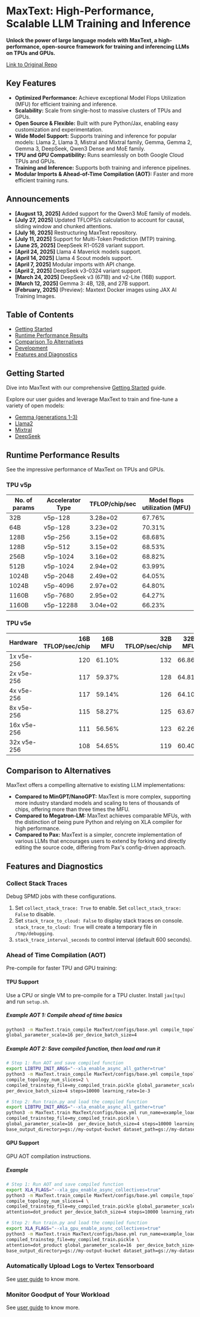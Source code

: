 # MaxText: High-Performance, Scalable LLM Training and Inference

**Unlock the power of large language models with MaxText, a high-performance, open-source framework for training and inferencing LLMs on TPUs and GPUs.**

[Link to Original Repo](https://github.com/AI-Hypercomputer/maxtext)

## Key Features

*   **Optimized Performance:** Achieve exceptional Model Flops Utilization (MFU) for efficient training and inference.
*   **Scalability:** Scale from single-host to massive clusters of TPUs and GPUs.
*   **Open Source & Flexible:** Built with pure Python/Jax, enabling easy customization and experimentation.
*   **Wide Model Support:** Supports training and inference for popular models: Llama 2, Llama 3, Mistral and Mixtral family, Gemma, Gemma 2, Gemma 3, DeepSeek, Qwen3 Dense and MoE family.
*   **TPU and GPU Compatibility:** Runs seamlessly on both Google Cloud TPUs and GPUs.
*   **Training and Inference:** Supports both training and inference pipelines.
*   **Modular Imports & Ahead-of-Time Compilation (AOT):** Faster and more efficient training runs.

## Announcements

*   **[August 13, 2025]** Added support for the Qwen3 MoE family of models.
*   **[July 27, 2025]** Updated TFLOPS/s calculation to account for causal, sliding window and chunked attentions.
*   **[July 16, 2025]** Restructuring MaxText repository.
*   **[July 11, 2025]** Support for Multi-Token Prediction (MTP) training.
*   **[June 25, 2025]** DeepSeek R1-0528 variant support.
*   **[April 24, 2025]** Llama 4 Maverick models support.
*   **[April 14, 2025]** Llama 4 Scout models support.
*   **[April 7, 2025]** Modular imports with API change.
*   **[April 2, 2025]** DeepSeek v3-0324 variant support.
*   **[March 24, 2025]** DeepSeek v3 (671B) and v2-Lite (16B) support.
*   **[March 12, 2025]** Gemma 3: 4B, 12B, and 27B support.
*   **[February, 2025]** (Preview): Maxtext Docker images using JAX AI Training Images.

## Table of Contents

*   [Getting Started](getting_started/First_run.md)
*   [Runtime Performance Results](#runtime-performance-results)
*   [Comparison To Alternatives](#comparison-to-alternatives)
*   [Development](#development)
*   [Features and Diagnostics](#features-and-diagnostics)

## Getting Started

Dive into MaxText with our comprehensive [Getting Started](getting_started/First_run.md) guide.

Explore our user guides and leverage MaxText to train and fine-tune a variety of open models:

*   [Gemma (generations 1-3)](https://ai.google.dev/gemma)
*   [Llama2](https://llama.meta.com/llama2/)
*   [Mixtral](https://mistral.ai/news/mixtral-of-experts/)
*   [DeepSeek](https://api-docs.deepseek.com/news/news1226)

## Runtime Performance Results

See the impressive performance of MaxText on TPUs and GPUs.

### TPU v5p

| No. of params | Accelerator Type | TFLOP/chip/sec | Model flops utilization (MFU) |
|---|---|---|---|
| 32B | v5p-128 | 3.28e+02 | 67.76% |
| 64B | v5p-128 | 3.23e+02 | 70.31% |
| 128B | v5p-256 | 3.15e+02 | 68.68% |
| 128B | v5p-512 | 3.15e+02 | 68.53% |
| 256B | v5p-1024 | 3.16e+02 | 68.82% |
| 512B | v5p-1024 | 2.94e+02 | 63.99% |
| 1024B | v5p-2048 | 2.49e+02 | 64.05% |
| 1024B | v5p-4096 | 2.97e+02 | 64.80% |
| 1160B | v5p-7680 | 2.95e+02 | 64.27% |
| 1160B | v5p-12288 | 3.04e+02 | 66.23% |

### TPU v5e

| Hardware    | 16B TFLOP/sec/chip | 16B MFU | 32B TFLOP/sec/chip | 32B MFU | 64B TFLOP/sec/chip | 64B MFU | 128B TFLOP/sec/chip | 128B MFU |
| ----------- | -----------------: | ------- | -----------------: | ------- | -----------------: | ------- | ------------------: | -------- |
| 1x v5e-256  | 120                | 61.10%  | 132                | 66.86%  | 118                | 59.90%  | 110                 | 56.06%   |
| 2x v5e-256  | 117                | 59.37%  | 128                | 64.81%  | 112                | 56.66%  | 110                 | 55.82%   |
| 4x v5e-256  | 117                | 59.14%  | 126                | 64.10%  | 110                | 55.85%  | 108                 | 54.93%   |
| 8x v5e-256  | 115                | 58.27%  | 125                | 63.67%  | 108                | 54.96%  | 104                 | 52.93%   |
| 16x v5e-256 | 111                | 56.56%  | 123                | 62.26%  | 105                | 53.29%  | 100                 | 50.86%   |
| 32x v5e-256 | 108                | 54.65%  | 119                | 60.40%  | 99                 | 50.18%  | 91                  | 46.25%   |

## Comparison to Alternatives

MaxText offers a compelling alternative to existing LLM implementations:

*   **Compared to MinGPT/NanoGPT:** MaxText is more complex, supporting more industry standard models and scaling to tens of thousands of chips, offering more than three times the MFU.
*   **Compared to Megatron-LM:** MaxText achieves comparable MFUs, with the distinction of being pure Python and relying on XLA compiler for high performance.
*   **Compared to Pax:**  MaxText is a simpler, concrete implementation of various LLMs that encourages users to extend by forking and directly editing the source code, differing from Pax's config-driven approach.

## Features and Diagnostics

### Collect Stack Traces

Debug SPMD jobs with these configurations.

1.  Set `collect_stack_trace: True` to enable. Set `collect_stack_trace: False` to disable.
2.  Set `stack_trace_to_cloud: False` to display stack traces on console. `stack_trace_to_cloud: True` will create a temporary file in `/tmp/debugging`.
3.  `stack_trace_interval_seconds` to control interval (default 600 seconds).

### Ahead of Time Compilation (AOT)

Pre-compile for faster TPU and GPU training:

#### TPU Support

Use a CPU or single VM to pre-compile for a TPU cluster.
Install `jax[tpu]` and run `setup.sh`.

##### Example AOT 1: Compile ahead of time basics
```bash
python3 -m MaxText.train_compile MaxText/configs/base.yml compile_topology=v5e-256 compile_topology_num_slices=2 \
global_parameter_scale=16 per_device_batch_size=4
```

##### Example AOT 2: Save compiled function, then load and run it
```bash
# Step 1: Run AOT and save compiled function
export LIBTPU_INIT_ARGS="--xla_enable_async_all_gather=true"
python3 -m MaxText.train_compile MaxText/configs/base.yml compile_topology=v5e-256 \
compile_topology_num_slices=2 \
compiled_trainstep_file=my_compiled_train.pickle global_parameter_scale=16 \
per_device_batch_size=4 steps=10000 learning_rate=1e-3

# Step 2: Run train.py and load the compiled function
export LIBTPU_INIT_ARGS="--xla_enable_async_all_gather=true"
python3 -m MaxText.train MaxText/configs/base.yml run_name=example_load_compile \
compiled_trainstep_file=my_compiled_train.pickle \
global_parameter_scale=16  per_device_batch_size=4 steps=10000 learning_rate=1e-3 \
base_output_directory=gs://my-output-bucket dataset_path=gs://my-dataset-bucket
```
#### GPU Support
GPU AOT compilation instructions.

##### Example
```bash
# Step 1: Run AOT and save compiled function
export XLA_FLAGS="--xla_gpu_enable_async_collectives=true"
python3 -m MaxText.train_compile MaxText/configs/base.yml compile_topology=a3 \
compile_topology_num_slices=4 \
compiled_trainstep_file=my_compiled_train.pickle global_parameter_scale=16 \
attention=dot_product per_device_batch_size=4 steps=10000 learning_rate=1e-3

# Step 2: Run train.py and load the compiled function
export XLA_FLAGS="--xla_gpu_enable_async_collectives=true"
python3 -m MaxText.train MaxText/configs/base.yml run_name=example_load_compile \
compiled_trainstep_file=my_compiled_train.pickle \
attention=dot_product global_parameter_scale=16  per_device_batch_size=4 steps=10000 learning_rate=1e-3 \
base_output_directory=gs://my-output-bucket dataset_path=gs://my-dataset-bucket
```

### Automatically Upload Logs to Vertex Tensorboard

See [user guide](getting_started/Use_Vertex_AI_Tensorboard.md) to know more.

### Monitor Goodput of Your Workload

See [user guide](getting_started/Monitor_Goodput.md) to know more.